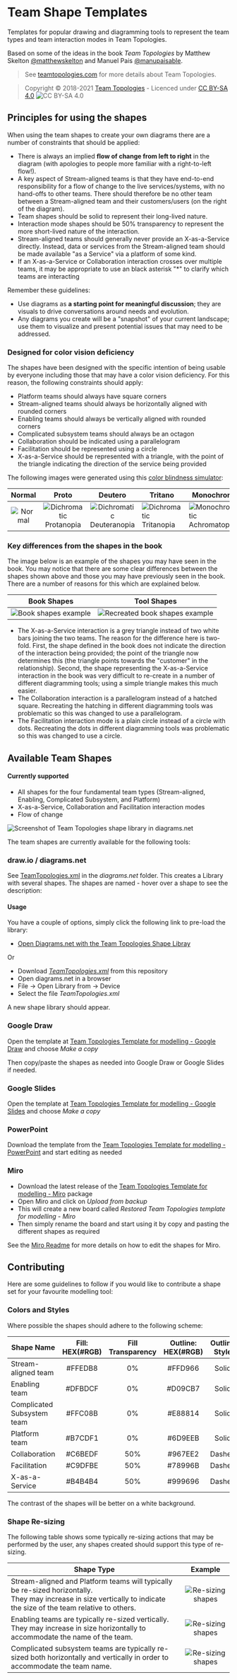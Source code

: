 # Team Shape Templates

Templates for popular drawing and diagramming tools to represent the team types and team interaction modes in Team Topologies.

Based on some of the ideas in the book _Team Topologies_ by Matthew Skelton [@matthewskelton](https://github.com/matthewskelton) and Manuel Pais [@manupaisable](https://github.com/manupaisable).

> See [teamtopologies.com](https://teamtopologies.com/) for more details about Team Topologies.

> Copyright © 2018-2021 [Team Topologies](https://teamtopologies.com/) - Licenced under [CC BY-SA 4.0](https://creativecommons.org/licenses/by-sa/4.0/) ![CC BY-SA 4.0](https://licensebuttons.net/l/by-sa/3.0/88x31.png)

## Principles for using the shapes

When using the team shapes to create your own diagrams there are a number of constraints that should be applied:

- There is always an implied **flow of change from left to right** in the diagram (with apologies to people more familiar with a right-to-left flow!).
- A key aspect of Stream-aligned teams is that they have end-to-end responsibility for a flow of change to the live services/systems, with no hand-offs to other teams. There should therefore be no other team between a Stream-aligned team and their customers/users (on the right of the diagram).
- Team shapes should be solid to represent their long-lived nature.
- Interaction mode shapes should be 50% transparency to represent the more short-lived nature of the interaction. 
- Stream-aligned teams should generally never provide an X-as-a-Service directly. Instead, data or services from the Stream-aligned team should be made available "as a Service" via a platform of some kind.
- If an X-as-a-Service or Collaboration interaction crosses over multiple teams, it may be appropriate to use an black asterisk "*" to clarify which teams are interacting

Remember these guidelines:

- Use diagrams as **a starting point for meaningful discussion**; they are visuals to drive conversations around needs and evolution.
- Any diagrams you create will be a "snapshot" of your current landscape; use them to visualize and present potential issues that may need to be addressed.

### Designed for color vision deficiency

The shapes have been designed with the specific intention of being usable by everyone including those that may have a color vision deficiency. For this reason, the following constraints should apply:

- Platform teams should always have square corners 
- Stream-aligned teams should always be horizontally aligned with rounded corners
- Enabling teams should always be vertically aligned with rounded corners
- Complicated subsystem teams should always be an octagon
- Collaboration should be indicated using a parallelogram
- Facilitation should be represented using a circle
- X-as-a-Service should be represented with a triangle, with the point of the triangle indicating the direction of the service being provided 

The following images were generated using this [color blindness simulator](https://www.color-blindness.com/coblis-color-blindness-simulator/):

|                  Normal                  |                                   Proto                                    |                                    Deutero                                     | Tritano                                                                    | Monochrome                                                                           |
| :--------------------------------------: | :------------------------------------------------------------------------: | :----------------------------------------------------------------------------: | -------------------------------------------------------------------------- | ------------------------------------------------------------------------------------ |
| ![Normal](resources/Shapes%20Normal.png) | ![Dichromatic Protanopia](resources/Shapes%20Dichromatic%20Protanopia.png) | ![Dichromatic Deuteranopia](resources/Shapes%20Dichromatic%20Deuteranopia.png) | ![Dichromatic Tritanopia](resources/Shapes%20Dichromatic%20Tritanopia.png) | ![Monochromatic Achromatopsia](resources/Shapes%20Monochromatic%20Achromatopsia.png) |

### Key differences from the shapes in the book 

The image below is an example of the shapes you may have seen in the book. You may notice that there are some clear differences between the shapes shown above and those you may have previously seen in the book. There are a number of reasons for this which are explained below.

|                          Book Shapes                          |                                     Tool Shapes                                     |
| :-----------------------------------------------------------: | :---------------------------------------------------------------------------------: |
| ![Book shapes example](resources/Book%20shapes%20example.png) | ![Recreated book shapes example](resources/Recreated%20book%20shapes%20example.png) |

- The X-as-a-Service interaction is a grey triangle instead of two white bars joining the two teams. The reason for the difference here is two-fold. First, the shape defined in the book does not indicate the direction of the interaction being provided; the point of the triangle now determines this (the triangle points towards the "customer" in the relationship).  Second, the shape representing the X-as-a-Service interaction in the book was very difficult to re-create in a number of different diagramming tools; using a simple triangle makes this much easier.
- The Collaboration interaction is a parallelogram instead of a hatched square. Recreating the hatching in different diagramming tools was problematic so this was changed to use a parallelogram.
- The Facilitation interaction mode is a plain circle instead of a circle with dots. Recreating the dots in different diagramming tools was problematic so this was changed to use a circle.

## Available Team Shapes

#### Currently supported

* All shapes for the four fundamental team types (Stream-aligned, Enabling, Complicated Subsystem, and Platform)
* X-as-a-Service, Collaboration and Facilitation interaction modes
* Flow of change

![Screenshot of Team Topologies shape library in diagrams.net](diagrams.net/2021-03-04--TT-drawing-shapes--diagrams_net.png)

The team shapes are currently available for the following tools:

### draw.io / diagrams.net

See [TeamTopologies.xml](diagrams.net/TeamTopologies.xml) in the _diagrams.net_ folder. This creates a Library with several shapes. The shapes are named - hover over a shape to see the description:

#### Usage

You have a couple of options, simply click the following link to pre-load the library:

- [Open Diagrams.net with the Team Topologies Shape Libray](https://app.diagrams.net/?splash=0&ui=min&clibs=Uhttps%3A%2f%2fraw.githubusercontent.com%2fTeamTopologies%2fTeam-Shape-Templates%2fmaster%2fdiagrams.net%2fTeamTopologies.xml)

Or

* Download _[TeamTopologies.xml](diagrams.net/TeamTopologies.xml)_ from this repository
* Open diagrams.net in a browser
* File -> Open Library from -> Device
* Select the file _TeamTopologies.xml_

A new shape library should appear. 

### Google Draw 

Open the template at [Team Topologies Template for modelling - Google Draw](https://docs.google.com/drawings/d/1MxEb1bm1tez0aLaufEHUgv5AO7d577lRC1xdEtAFr1Q/copy?usp=sharing) and choose _Make a copy_

Then copy/paste the shapes as needed into Google Draw or Google Slides if needed.

### Google Slides

Open the template at [Team Topologies Template for modelling - Google Slides](https://docs.google.com/presentation/d/1jEqC5PQNeK57E8zB31SecBYA5H1K0SmER5erLYPOn-0/copy#slide=id.p) and choose _Make a copy_

### PowerPoint

Download the template from the [Team Topologies Template for modelling - PowerPoint](powerpoint/Team%20Topologies%20Template%20for%20modelling%20-%20PowerPoint.pptx) and start editing as needed

### Miro

- Download the latest release of the [Team Topologies Template for modelling - Miro](https://github.com/TeamTopologies/Team-Shape-Templates/releases) package
- Open Miro and click on _Upload from backup_
- This will create a new board called _Restored Team Topologies template for modelling - Miro_
- Then simply rename the board and start using it by copy and pasting the different shapes as required

See the [Miro Readme](miro/readme.md) for more details on how to edit the shapes for Miro. 

## Contributing

Here are some guidelines to follow if you would like to contribute a shape set for your favourite modelling tool:

### Colors and Styles

Where possible the shapes should adhere to the following scheme:

| Shape Name                 | Fill: HEX(#RGB) | Fill Transparency | Outline: HEX(#RGB) | Outline Style | Outline Weight |
| -------------------------- | :-------------: | :---------------: | :----------------: | :-----------: | :------------: |
| Stream-aligned team        |     #FFEDB8     |        0%         |      #FFD966       |     Solid     |      2px       |
| Enabling team              |     #DFBDCF     |        0%         |      #D09CB7       |     Solid     |      2px       |
| Complicated Subsystem team |     #FFC08B     |        0%         |      #E88814       |     Solid     |      2px       |
| Platform team              |     #B7CDF1     |        0%         |      #6D9EEB       |     Solid     |      2px       |
| Collaboration              |     #C6BEDF     |        50%        |      #967EE2       |    Dashed     |      2px       |
| Facilitation               |     #C9DFBE     |        50%        |      #78996B       |    Dashed     |      2px       |
| X-as-a-Service             |     #B4B4B4     |        50%        |      #999696       |    Dashed     |      2px       |

The contrast of the shapes will be better on a white background.

### Shape Re-sizing

The following table shows some typically re-sizing actions that may be performed by the user, any shapes created should support this type of re-sizing.

| Shape Type                                                                                                                                                                |                                    Example                                     |
| ------------------------------------------------------------------------------------------------------------------------------------------------------------------------- | :----------------------------------------------------------------------------: |
| Stream-aligned and Platform teams will typically be re-sized horizontally.<br />They may increase in size vertically to indicate the size of the team relative to others. | ![Re-sizing shapes](resources/Re-sizing%20stream-aligned%20and%20platform.png) |
| Enabling teams are typically re-sized vertically.<br />They may increase in size horizontally to accommodate the name of the team.                                        |            ![Re-sizing shapes](resources/Re-sizing%20enabling.png)             |
| Complicated subsystem teams are typically re-sized both horizontally and vertically in order to accommodate the team name.                                                |     ![Re-sizing shapes](resources/Re-sizing%20complicated%20subsystem.png)     |

